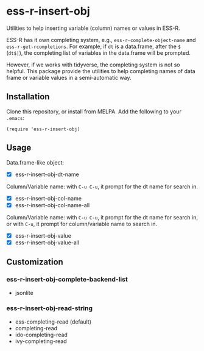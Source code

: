# ess-r-insert-obj

Utilities to help inserting variable (column) names or values in ESS-R.

ESS-R has it own completing system, e.g., `ess-r-complete-object-name` and
`ess-r-get-rcompletions`. For example, if `dt` is a data.frame, after the `$`
(`dt$|`), the completing list of variables in the data.frame will be prompted.

However, if we works with tidyverse, the completing system is not so helpful.
This package provide the utilities to help completing names of data frame or
variable values in a semi-automatic way.

## Installation

Clone this repository, or install from MELPA. Add the following to your `.emacs`:

``` elisp
(require 'ess-r-insert-obj)
```

## Usage

Data.frame-like object:

- [x] ess-r-insert-obj-dt-name

Column/Variable name: with `C-u C-u`, it prompt for the dt name for search in.

- [x] ess-r-insert-obj-col-name
- [x] ess-r-insert-obj-col-name-all

Column/Variable name: with `C-u C-u`, it prompt for the dt name for search in, or
with `C-u`, it prompt for column/variable name to search in.

- [x] ess-r-insert-obj-value
- [x] ess-r-insert-obj-value-all

## Customization

### ess-r-insert-obj-complete-backend-list

- jsonlite

### ess-r-insert-obj-read-string

- ess-completing-read (default)
- completing-read
- ido-completing-read
- ivy-completing-read
